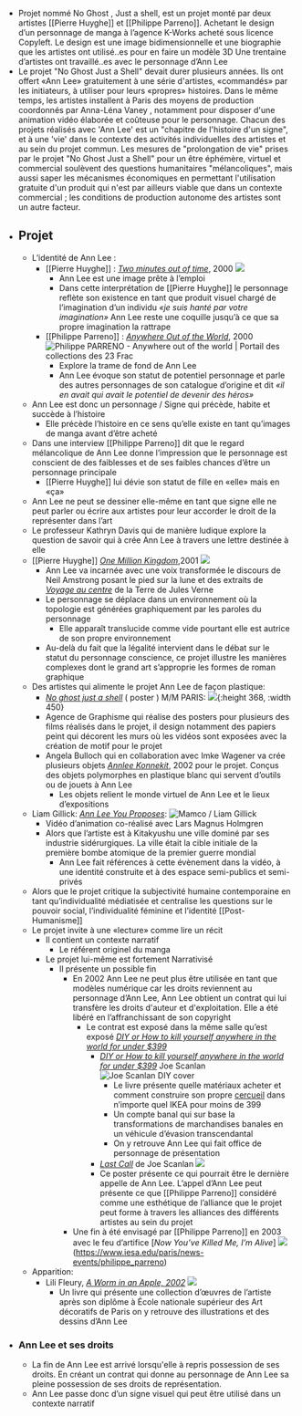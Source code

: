 - Projet nommé No Ghost , Just a shell, est un projet monté par deux artistes [[Pierre Huyghe]] et [[Philippe Parreno]]. Achetant le design d’un personnage de manga à l’agence K-Works acheté sous licence Copyleft. Le design est une image bidimensionnelle et une biographie que les artistes ont utilisé..es pour en faire un modèle 3D Une trentaine d’artistes ont travaillé..es avec le personnage d’Ann Lee
- Le projet "No Ghost Just a Shell" devait durer plusieurs années. Ils ont offert «Ann Lee» gratuitement à une série d'artistes, «commandés» par les initiateurs, à utiliser pour leurs «propres» histoires. Dans le même temps, les artistes installent à Paris des moyens de production coordonnés par Anna-Léna Vaney , notamment pour disposer d'une animation vidéo élaborée et coûteuse pour le personnage. Chacun des projets réalisés avec 'Ann Lee' est un "chapitre de l'histoire d'un signe", et à une 'vie' dans le contexte des activités individuelles des artistes et au sein du projet commun. Les mesures de "prolongation de vie" prises par le projet "No Ghost Just a Shell" pour un être éphémère, virtuel et commercial soulèvent des questions humanitaires "mélancoliques", mais aussi saper les mécanismes économiques en permettant l'utilisation gratuite d'un produit qui n'est par ailleurs viable que dans un contexte commercial ; les conditions de production autonome des artistes sont un autre facteur.
- ## Projet
	- L’identité de Ann Lee :
		- [[Pierre Huyghe]] : [*Two minutes out of time*](https://archives.mamco.ch/artistes_fichiers/H/huyghe.html), 2000 ![](https://archives.mamco.ch/artistes_fichiers/H/huyghe/annlee.jpg)
			- Ann Lee est une image prête à l’emploi
			- Dans cette interprétation de [[Pierre Huyghe]] le personnage reflète son existence en tant que produit visuel chargé de l’imagination d’un individu *«je suis hanté par votre imagination»* Ann Lee reste une coquille jusqu’à ce que sa propre imagination la rattrape
		- [[Philippe Parreno]] : [*Anywhere Out of the World*](https://www.frac-poitou-charentes.org/pages/collection_artistes-parreno_FRAC.html), 2000 ![Philippe PARRENO - Anywhere out of the world | Portail des collections des  23 Frac](https://images.navigart.fr/1000/3A/40/3A40510.JPG)
			- Explore la trame de fond de Ann Lee
			- Ann Lee évoque son statut de potentiel personnage et parle des autres personnages de son catalogue d’origine et dit *«il en avait qui avait le potentiel de devenir des héros»*
	- Ann Lee est donc un personnage / Signe qui précède, habite et succède à l’histoire
		- Elle précède l’histoire en ce sens qu’elle existe en tant qu’images de manga avant d’être acheté
	- Dans une interview [[Philippe Parreno]] dit que le regard mélancolique de Ann Lee donne l’impression que le personnage est conscient de des faiblesses et de ses faibles chances d’être un personnage principale
		- [[Pierre Huyghe]] lui dévie son statut de fille en «elle» mais en «ça»
	- Ann Lee ne peut se dessiner elle-même en tant que signe elle ne peut parler ou écrire aux artistes pour leur accorder le droit de la représenter dans l’art
	- Le professeur Kathryn Davis qui de manière ludique explore la question de savoir qui à crée Ann Lee à travers une lettre destinée à elle
	- [[Pierre Huyghe]] [*One Million Kingdom*](https://lesoeuvres.pinaultcollection.com/fr/oeuvre/one-million-kingdoms),2001 ![](https://lesoeuvres.pinaultcollection.com/media/styles/ex_v/s3/art/10780_visuel_DET_HUYGHE_OneMillionKingdoms.jpg?itok=E9xvngYL)
		- Ann Lee va incarnée avec une voix transformée le discours de Neil Amstrong posant le pied sur la lune et des extraits de [*Voyage au centre*](https://fr.wikipedia.org/wiki/Voyage_au_centre_de_la_Terre) de la Terre de Jules Verne
		- Le personnage se déplace dans un environnement où la topologie est générées graphiquement par les paroles du personnage
			- Elle apparaît translucide comme vide pourtant elle est autrice de son propre environnement
		- Au-delà du fait que la légalité intervient dans le débat sur le statut du personnage conscience, ce projet illustre les manières complexes dont le grand art s’approprie les formes de roman graphique
	- Des artistes qui alimente le projet Ann Lee de façon plastique:
		- [*No ghost just a shell*](http://www.noghostjustashell.com/) ( poster ) M/M PARIS: ![](http://www.mmparis.com/noghost/no%20ghost_1280.jpg){:height 368, :width 450}
		- Agence de Graphisme qui réalise des posters pour plusieurs des films réalisés dans le projet, il design notamment des papiers peint qui décorent les murs où les vidéos sont exposées avec la création de motif pour le projet
		- Angela Bulloch qui en collaboration avec Imke Wagener va crée plusieurs objets [*Annlee Konnekit*](https://unipub.uni-graz.at/obvugrhs/download/pdf/4590829?originalFilename=true), 2002 pour le projet. Conçus des objets polymorphes en plastique blanc qui servent d’outils ou de jouets à Ann Lee
			- Les objets relient le monde virtuel de Ann Lee et le lieux d’expositions
	- Liam Gillick: [*Ann Lee You Proposes*](https://www.youtube.com/watch?v=gPyndN9HSVw): ![Mamco / Liam Gillick](https://archive.mamco.ch/artistes_fichiers/G/gillick/AnnLee.jpg)
		- Vidéo d’animation co-réalisé avec Lars Magnus Holmgren
		- Alors que l’artiste est à Kitakyushu une ville dominé par ses industrie sidérurgiques. La ville était la cible initiale de la première bombe atomique de la premier guerre mondial
			- Ann Lee fait références à cette évènement dans la vidéo, à une identité construite et à des espace semi-publics et semi-privés
	- Alors que le projet critique la subjectivité humaine contemporaine en tant qu’individualité médiatisée et centralise les questions sur le pouvoir social, l’individualité féminine et l’identité [[Post-Humanisme]]
	- Le projet invite à une «lecture» comme lire un récit
		- Il contient un contexte narratif
			- Le référent originel du manga
		- Le projet lui-même est fortement Narrativisé
			- Il présente un possible fin
				- En 2002 Ann Lee ne peut plus être utilisée en tant que modèles numérique car les droits reviennent au personnage d’Ann Lee, Ann Lee obtient un contrat qui lui transfère les droits d'auteur et d'exploitation. Elle a été libéré en l’affranchissant de son copyright
					- Le contrat est exposé dans la même salle qu’est exposé [*DIY or How to kill yourself anywhere in the world for under $399*](https://joescanlan.biz/store/diy/)
						- [*DIY or How to kill yourself anywhere in the world for under $399*](https://joescanlan.biz/store/diy/) Joe Scanlan ![Joe Scanlan DIY cover](https://joescanlan.biz/wp-content/uploads/2018/06/1-Joe-Scanlan-DIY-Cover.jpg)
							- Le livre présente quelle matériaux acheter et comment construire son propre [cercueil](http://ensembles.mhka.be/items/9419/assets/20327) dans n’importe quel IKEA pour moins de 399
							- Un compte banal qui sur base la transformations de marchandises banales en un véhicule d’évasion transcendantal
							- On y retrouve Ann Lee qui fait office de personnage de présentation
						- [*Last Call*](http://ensembles.mhka.be/items/9419/assets/20785) de Joe Scanlan ![](https://s3.amazonaws.com/mhka_ensembles_production/assets/public/000/020/785/large/Joe_Scanlan__Last_Call__2002_Peter_Cox__Eindhoven__Nederland_Collectie_Van_Abbemuseum__Eindhoven__Nederland.jpg?1392816706)
						- Ce poster présente ce qui pourrait être le dernière appelle de Ann Lee. L’appel d’Ann Lee peut présente ce que [[Philippe Parreno]] considéré comme une esthétique de l’alliance que le projet peut forme à travers les alliances des différents artistes au sein du projet
				- Une fin à été envisagé par [[Philippe Parreno]] en 2003 avec le feu d’artifice [*Now You’ve Killed Me, I’m Alive*] ![](https://www.iesa.edu/sites/default/files/li_xiaoyuan_philippe_parreno_and_quasi-objects3.jpg)(https://www.iesa.edu/paris/news-events/philippe_parreno)
	- Apparition:
		- Lili Fleury, [*A Worm in an Apple, 2002*](https://www.nitesha.com/?pid=52746420)  ![](https://img20.shop-pro.jp/PA01188/451/product/52746420.jpg?20121210182736)
			- Un livre qui présente une collection d’œuvres de l’artiste après son diplôme à École nationale supérieur des Art décoratifs de Paris on y retrouve des illustrations et des dessins d’Ann Lee
- ### Ann Lee et ses droits
	- La fin de Ann Lee est arrivé lorsqu'elle à repris possession de ses droits. En créant un contrat qui donne au personnage de Ann Lee sa pleine possession de ses droits de représentation.
	- Ann Lee passe donc d’un signe visuel qui peut être utilisé dans un contexte narratif
